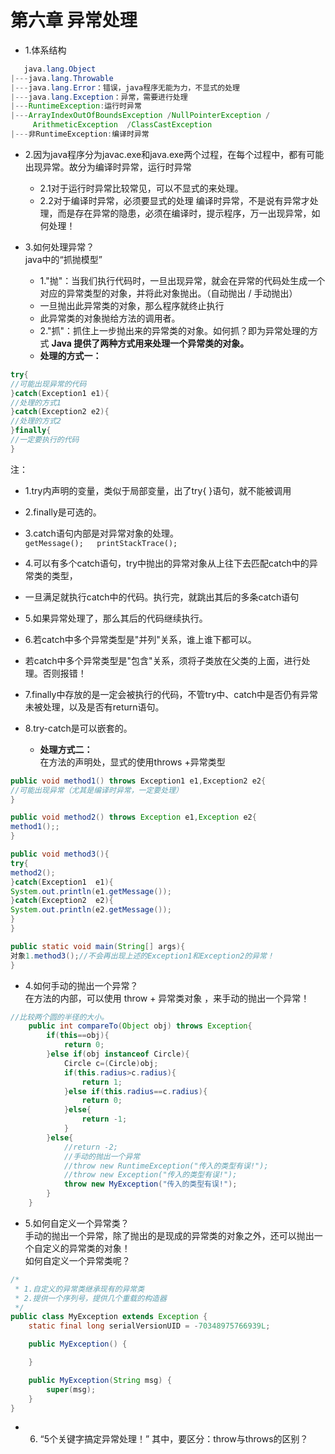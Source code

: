 # 第六章 异常处理
* 1.体系结构
```java
   java.lang.Object
|---java.lang.Throwable
|---java.lang.Error：错误，java程序无能为力，不显式的处理
|---java.lang.Exception：异常，需要进行处理
|---RuntimeException:运行时异常
|---ArrayIndexOutOfBoundsException /NullPointerException /
     ArithmeticException  /ClassCastException
|---非RuntimeException:编译时异常
```
* 2.因为java程序分为javac.exe和java.exe两个过程，在每个过程中，都有可能出现异常。故分为编译时异常，运行时异常
    * 2.1对于运行时异常比较常见，可以不显式的来处理。
    * 2.2对于编译时异常，必须要显式的处理
编译时异常，不是说有异常才处理，而是存在异常的隐患，必须在编译时，提示程序，万一出现异常，如何处理！

* 3.如何处理异常？<br>
java中的“抓抛模型”<br>
    * 1."抛"：当我们执行代码时，一旦出现异常，就会在异常的代码处生成一个对应的异常类型的对象，并将此对象抛出。（自动抛出   / 手动抛出）
    * 一旦抛出此异常类的对象，那么程序就终止执行
    * 此异常类的对象抛给方法的调用者。
    * 2."抓"：抓住上一步抛出来的异常类的对象。如何抓？即为异常处理的方式
**Java 提供了两种方式用来处理一个异常类的对象。**
    * **处理的方式一：**
```java
try{
//可能出现异常的代码
}catch(Exception1 e1){
//处理的方式1
}catch(Exception2 e2){
//处理的方式2
}finally{
//一定要执行的代码
}
```
注：
 *  1.try内声明的变量，类似于局部变量，出了try{ }语句，就不能被调用
 * 	2.finally是可选的。
 * 	3.catch语句内部是对异常对象的处理。<br>
`getMessage();   printStackTrace();`
 * 	4.可以有多个catch语句，try中抛出的异常对象从上往下去匹配catch中的异常类的类型，
 * 	一旦满足就执行catch中的代码。执行完，就跳出其后的多条catch语句
 * 	5.如果异常处理了，那么其后的代码继续执行。
 * 	6.若catch中多个异常类型是"并列"关系，谁上谁下都可以。
 * 	若catch中多个异常类型是"包含"关系，须将子类放在父类的上面，进行处理。否则报错！
 * 	7.finally中存放的是一定会被执行的代码，不管try中、catch中是否仍有异常未被处理，以及是否有return语句。
 * 	8.try-catch是可以嵌套的。

    * **处理方式二：**<br>
    在方法的声明处，显式的使用throws +异常类型
```java
public void method1() throws Exception1 e1,Exception2 e2{
//可能出现异常（尤其是编译时异常，一定要处理）
}

public void method2() throws Exception e1,Exception e2{
method1();;
}

public void method3(){
try{
method2();
}catch(Exception1  e1){
System.out.println(e1.getMessage());
}catch(Exception2  e2){
System.out.println(e2.getMessage());
}
}

public static void main(String[] args){
对象1.method3();//不会再出现上述的Exception1和Exception2的异常！
}
```
* 4.如何手动的抛出一个异常？<br>
   在方法的内部，可以使用 throw  + 异常类对象 ，来手动的抛出一个异常！
```java
//比较两个圆的半径的大小。
	public int compareTo(Object obj) throws Exception{
		if(this==obj){
			return 0;
		}else if(obj instanceof Circle){
			Circle c=(Circle)obj;
			if(this.radius>c.radius){
				return 1;
			}else if(this.radius==c.radius){
				return 0;
			}else{
				return -1;
			}
		}else{
			//return -2;
			//手动的抛出一个异常
			//throw new RuntimeException("传入的类型有误!");
			//throw new Exception("传入的类型有误!");
			throw new MyException("传入的类型有误!");
		}
	}
```
* 5.如何自定义一个异常类？<br>
手动的抛出一个异常，除了抛出的是现成的异常类的对象之外，还可以抛出一个自定义的异常类的对象！<br>
如何自定义一个异常类呢？<br>
```java
/*
 * 1.自定义的异常类继承现有的异常类
 * 2.提供一个序列号，提供几个重载的构造器
 */
public class MyException extends Exception {
	static final long serialVersionUID = -70348975766939L;

	public MyException() {

	}

	public MyException(String msg) {
		super(msg);
	}
}
```
*  6. “5个关键字搞定异常处理！” 其中，要区分：throw与throws的区别？
